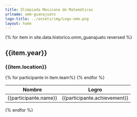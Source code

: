 ```yaml
---
title: Olimpiada Mexicana de Matemáticas
urlname: omm-guanajuato
logo-title: ../assets/img/Logo-omm.png
layout: home
---
```


<div class= "row">
  {% for item in site.data.historico.omm_guanajuato reversed %}
  <h2 class="text-center">{{item.year}}</h2>
  <h3 class="text-center">{{item.location}}</h3>
  <table class="table table-dark table-hover">
    <thead>
      <tr>
        <th scope="col">Nombre</th>
        <th scope="col">Logro</th>
      </tr>
    </thead>
    <tbody>
    {% for participante in item.team%}
    <tr>
      <td>{{participante.name}}</td>
      <td>{{participante.achievement}}</td>
    </tr>
    {% endfor %}
    </tbody>
  </table>
  {% endfor %}
</div>